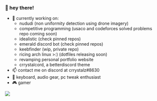 ### 👋 hey there!
- 🔭 currently working on:
  - nududi (non uniformity detection using drone imagery)
  - competitive programming (usaco and codeforces solved problems repo coming soon)
  - idealistic (check pinned repos)
  - emerald discord bot (check pinned repos)
  - keebfinder (wip, private repo)
  - ricing arch linux >:) (dotfiles releasing soon)
  - revamping personal portfolio website
  - crrystalcord, a betterdiscord theme
- 📫 contact me on discord at crrystalz#8630
- 💜 keyboard, audio gear, pc tweak enthusiast
- 🎮 gamer


<a href="https://github.com/anuraghazra/github-readme-stats">
  <img align="center" src="https://github-readme-stats.vercel.app/api?username=crrystalz&show_icons=true&theme=tokyonight" />
</a>
